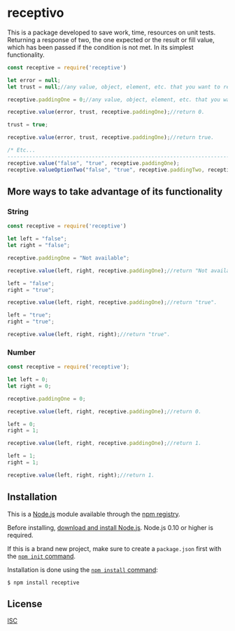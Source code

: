 # receptivo

This is a package developed to save work, time, resources on unit tests. Returning a response of two, the one expected or the result or fill value, which has been passed if the condition is not met. In its simplest functionality.

```js
const receptive = require('receptive')

let error = null;
let trust = null;//any value, object, element, etc. that you want to return if the error condition is not met.

receptive.paddingOne = 0;//any value, object, element, etc. that you want to return if the error condition is met. The default value is only set once unless you want to change it.

receptive.value(error, trust, receptive.paddingOne);//return 0.

trust = true;

receptive.value(error, trust, receptive.paddingOne);//return true.

/* Etc...
-------------------------------------------------------------------------------*/
receptive.value("false", "true", receptive.paddingOne);
receptive.valueOptionTwo("false", "true", receptive.paddingTwo, receptive.paddingThree)
```

## More ways to take advantage of its functionality

### String

```js
const receptive = require('receptive')

let left = "false";
let right = "false";

receptive.paddingOne = "Not available";

receptive.value(left, right, receptive.paddingOne);//return "Not available".

left = "false";
right = "true";

receptive.value(left, right, receptive.paddingOne);//return "true".

left = "true";
right = "true";

receptive.value(left, right, right);//return "true".
```

### Number

```js
const receptive = require('receptive');

let left = 0;
let right = 0;

receptive.paddingOne = 0;

receptive.value(left, right, receptive.paddingOne);//return 0.

left = 0;
right = 1;

receptive.value(left, right, receptive.paddingOne);//return 1.

left = 1;
right = 1;

receptive.value(left, right, right);//return 1.
```

## Installation

This is a [Node.js](https://nodejs.org/en/) module available through the
[npm registry](https://www.npmjs.com/).

Before installing, [download and install Node.js](https://nodejs.org/en/download/).
Node.js 0.10 or higher is required.

If this is a brand new project, make sure to create a `package.json` first with
the [`npm init` command](https://docs.npmjs.com/creating-a-package-json-file).

Installation is done using the
[`npm install` command](https://docs.npmjs.com/getting-started/installing-npm-packages-locally):

```console
$ npm install receptive
```

## License

  [ISC](LICENSE)
